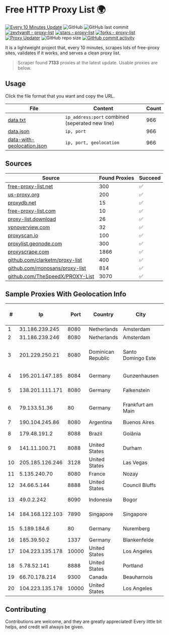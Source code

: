 
# Free HTTP Proxy List 🌍

[![Every 10 Minutes Update](https://github.com/mertguvencli/http-proxy-list/actions/workflows/main.yml/badge.svg?branch=main)](https://github.com/mertguvencli/http-proxy-list/actions/workflows/main.yml)
![GitHub](https://img.shields.io/github/license/mertguvencli/http-proxy-list)
![GitHub last commit](https://img.shields.io/github/last-commit/mertguvencli/http-proxy-list)
[![zevtyardt - proxy-list](https://img.shields.io/static/v1?label=zevtyardt&message=proxy-list&color=blue&logo=github)](https://github.com/zevtyardt/proxy-list "Go to GitHub repo")
[![stars - proxy-list](https://img.shields.io/github/stars/zevtyardt/proxy-list?style=social)](https://github.com/zevtyardt/proxy-list)
[![forks - proxy-list](https://img.shields.io/github/forks/zevtyardt/proxy-list?style=social)](https://github.com/zevtyardt/proxy-list)
[![Proxy Updater](https://github.com/zevtyardt/proxy-list/workflows/Proxy%20Updater/badge.svg)](https://github.com/zevtyardt/proxy-list/actions?query=workflow:"Proxy+Updater")
![GitHub repo size](https://img.shields.io/github/repo-size/zevtyardt/proxy-list)
[![GitHub commit activity](https://img.shields.io/github/commit-activity/m/zevtyardt/proxy-list?logo=commits)](https://github.com/zevtyardt/proxy-list/commits/main)

It is a lightweight project that, every 10 minutes, scrapes lots of free-proxy sites, validates if it works, and serves a clean proxy list.

> Scraper found **7133** proxies at the latest update. Usable proxies are below.

## Usage

Click the file format that you want and copy the URL.

|File|Content|Count|
|----|-------|-----|
|[data.txt](https://raw.githubusercontent.com/mertguvencli/http-proxy-list/main/proxy-list/data.txt)|`ip_address:port` combined (seperated new line)|966|
|[data.json](https://raw.githubusercontent.com/mertguvencli/http-proxy-list/main/proxy-list/data.json)|`ip, port`|966|
|[data-with-geolocation.json](https://raw.githubusercontent.com/mertguvencli/http-proxy-list/main/proxy-list/data-with-geolocation.json)|`ip, port, geolocation`|966|

## Sources

|Source|Found Proxies|Succeed|
|------|-------------|-------|
|[free-proxy-list.net](https://free-proxy-list.net)|300|✅|
|[us-proxy.org](https://www.us-proxy.org)|200|✅|
|[proxydb.net](http://proxydb.net)|15|✅|
|[free-proxy-list.com](https://free-proxy-list.com/?page=&port=&type%5B%5D=http&type%5B%5D=https&up_time=0&search=Search)|10|✅|
|[proxy-list.download](https://www.proxy-list.download/HTTP)|26|✅|
|[vpnoverview.com](https://vpnoverview.com/privacy/anonymous-browsing/free-proxy-servers)|32|✅|
|[proxyscan.io](https://www.proxyscan.io)|100|✅|
|[proxylist.geonode.com](https://proxylist.geonode.com/api/proxy-list?limit=300&page=1&sort_by=lastChecked&sort_type=desc&protocols=http,https)|300|✅|
|[proxyscrape.com](https://api.proxyscrape.com/v2/?request=displayproxies&protocol=http&timeout=10000&country=all&ssl=all&anonymity=all)|1866|✅|
|[github.com/clarketm/proxy-list](https://raw.githubusercontent.com/clarketm/proxy-list/master/proxy-list-raw.txt)|400|✅|
|[github.com/monosans/proxy-list](https://raw.githubusercontent.com/monosans/proxy-list/main/proxies/http.txt)|814|✅|
|[github.com/TheSpeedX/PROXY-List](https://raw.githubusercontent.com/TheSpeedX/PROXY-List/master/http.txt)|3070|✅|


## Sample Proxies With Geolocation Info

|#|Ip|Port|Country|City|Internet Service Provider|
|-|--|----|-------|----|-------------------------|
|1|31.186.239.245|8080|Netherlands|Amsterdam|NetSkope Inc|
|2|31.186.239.246|8080|Netherlands|Amsterdam|NetSkope Inc|
|3|201.229.250.21|8080|Dominican Republic|Santo Domingo Este|Compañía Dominicana de Teléfonos S. A.|
|4|195.201.147.185|8084|Germany|Gunzenhausen|Hetzner Online GmbH|
|5|138.201.111.171|8080|Germany|Falkenstein|Hetzner Online GmbH|
|6|79.133.51.36|80|Germany|Frankfurt am Main|diva-e Datacenters GmbH|
|7|190.104.245.86|8080|Argentina|Buenos Aires|CPS|
|8|179.48.191.2|8088|Brazil|Goiânia|Libre Telecom Eireli|
|9|141.11.100.71|8088|United States|Durham|Nrp Network LLC|
|10|205.185.126.246|3128|United States|Las Vegas|FranTech Solutions|
|11|5.135.240.70|8080|France|Nozay|OVH SAS|
|12|34.66.5.144|8888|United States|Council Bluffs|Google LLC|
|13|49.0.2.242|8090|Indonesia|Bogor|PT Usaha Adi Sanggoro|
|14|184.168.122.103|7890|Singapore|Singapore|GoDaddy.com, LLC|
|15|5.189.184.6|80|Germany|Nuremberg|Contabo GmbH|
|16|185.39.50.2|1337|Germany|Blankenfelde|NETZNUTZ|
|17|104.223.135.178|10000|United States|Los Angeles|LayerHost|
|18|5.78.52.141|8888|United States|Portland|Hetzner Online GmbH|
|19|66.70.178.214|9300|Canada|Beauharnois|OVH SAS|
|20|104.223.135.178|10000|United States|Los Angeles|LayerHost|



## Contributing

Contributions are welcome, and they are greatly appreciated! Every
little bit helps, and credit will always be given.

